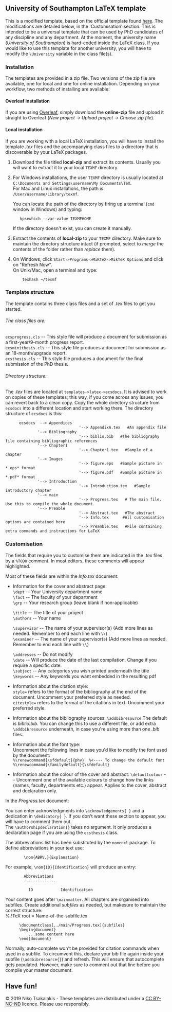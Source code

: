 ## University of Southampton LaTeX template ##


This is a modified template, based on the official template found [here](http://edshare.soton.ac.uk/19374/ "LaTeX Thesis template").
The modifications are detailed below, in the 'Customisation' section.
This is intended to be a universal template that can be used by PhD candidates of any discipline and any department.
At the moment, the university name (*University of Southampton*) is hard-coded inside the LaTeX class.
If you would like to use this template for another university, you will have to modify the `\University` variable in the class file(s).

### Installation ###
The templates are provided in a zip file. 
Two versions of the zip file are available, one for local and one for online installation.
Depending on your workflow, two methods of installing are available:

#### Overleaf installation ####
If you are using [Overleaf](https://www.overleaf.com/ "Overleaf"), simply download the **online-zip** file and upload it straight to Overleaf
(*New project -> Upload project -> Choose zip file*).

#### Local installation ####
If you are working with a local LaTeX installation, you will have to install the template *.tex* files and the accompanying class files
to a directory that is discoverable by your LaTeX packages.     

1. Download the file titled **local-zip** and extract its contents. Usually you will want to extract it to your local `TEXMF` directory.   

2. For Windows installations, the user `TEXMF` directory is usually located at `C:\Documents and Settings\username\My Documents\TeX`.    
For Mac and Linux installations, the path is `/User/username/Library/texmf`.   
     
    You can locate the path of the directory by firing up a terminal (`cmd` window in Windows) and typing:  


          kpsewhich --var-value TEXMFHOME
   


    If the directory doesn't exist, you can create it manually.   

3. Extract the contents of **local-zip** to your `TEXMF` directory. Make sure to maintain the directory structure intact
(if prompted, select to *merge* the contents of the folder rather than *replace* them).   

4. On Windows, click `Start->Programs->MiKTeX->MikTeX Options` and click on "Refresh Now".   
    On Unix/Mac, open a terminal and type:   
    
           texhash ~/texmf   


### Template structure ###
The template contains three class files and a set of *.tex* files to get you started.   

###### The class files are:   

`ecsprogress.cls` -- This style file will produce a document for submission as a first-year/9-month progress report.   
`ecsminithesis.cls` -- This style file produces a document for submission as an 18-month/upgrade report.   
`ecsthesis.cls` -- This style file produces a document for the final submission of the PhD thesis.   



###### Directory structure:
The *.tex* files are located at `templates->latex->ecsdocs`. It is advised to work on copies of these templates;
this way, if you come across any issues, you can revert back to a clean copy. Copy the whole directory structure from
`ecsdocs` into a different location and start working there. The directory structure of `ecsdocs` is this:   

          ecsdocs  --> Appendices   
                                    '--> AppendixA.tex   #An appendix file
                  '--> Bibliography 
                                    '--> biblio.bib   #The bibliography file containing bibliographic references
                  '--> Chapter1 
                                    '--> Chapter1.tex   #Sample of a chapter
                  '--> Images 
                                    '--> figure.eps   #Sample picture in *.eps* format
                                    '--> figure.pdf   #Sample picture in *.pdf* format
                  '--> Introduction 
                                    '--> Introduction.tex   #Sample introductory chapter
                  '--> main 
                                    '--> Progress.tex   # The main file. Use this to compile the whole document.
                  '--> Preable 
                                    '--> Abstract.tex   #The abstract
                                    '--> Info.tex      #All customisation options are contained here
                                    '--> Preamble.tex   #File containing extra commands and instructions for LaTeX   
 


### Customisation ###
The fields that require you to customise them are indicated in the *.tex* files by a `%TODO` comment. In most editors, these
comments will appear highlighted.   


Most of these fields are within the *Info.tex* document:   

- Information for the cover and abstract page:   
    `\dept` -- Your University department name   
    `\fact` -- The faculty of your department   
    `\grp` -- Your research group (leave blank if non-applicable)   
   
    `\title` -- The title of your project   
    `\authors` -- Your name   
    
    `\supervisor` -- The name of your supervisor(s) (Add more lines as needed. Remember to end each line with `\\`)   
    `\examiner` -- The name of your supervisor(s) (Add more lines as needed. Remember to end each line with `\\`)   

     `\addresses` -- Do not modify   
     `\date` -- Will produce the date of the last compilation. Change if you require a specific date.   
     `\subject` -- Any categories you wish printed underneath the title   
     `\keywords` -- Any keywords you want embedded in the resulting pdf   

- Information about the citation style:   
    `style=` refers to the format of the bibliography at the end of the document. Uncomment your preferred style as needed.   
    `citestyle=` refers to the format of the citations in text. Uncomment your preferred style.   

- Information about the bibliography sources:
    `\addbibresource` The default is *biblio.bib*. You can change this to use a different file, or add extra `\addbibresource`
    underneath, in case you're using more than one *.bib* files.   
    
- Information about the font type:   
    Uncomment the following lines in case you'd like to modify the font used by the document:   
    `%\renewcommand{\sfdefault}{phv}  %<---- To change the default font`   
    `%\renewcommand{\familydefault}{\sfdefault}`    

- Information about the colour of the cover and abstract:
    `\defaultcolour` -- Uncomment one of the available colours to change how the links (names, faculty, departments etc.) appear.
    Applies to the cover, abstract and declaration only.   
    

In the *Progress.tex* document:   

You can enter acknowledgments into `\acknowledgements{ }` and a dedication in `\dedicatory{ }`. If you don't want these
section to appear, you will have to comment them out.   
The `\authorshipdeclaration{}` takes no argument. It only produces a declaration page if you are using the `ecsthesis` class.   

The abbreviations list has been substituted by the `nomencl` package. To define abbreviations in your text use:   

            \nom{ABRV.}{Explanation}   
          
For example, `\nom{ID}{Identification}` will produce an entry:    

            Abbreviations   
            --------------
            
              ID            Identification    


Your content goes after `\mainmatter`. 
All chapters are organised into subfiles.
Create additional *subfiles* as needed,
but makesure to maintain the correct structure:   
          % !TeX root = Name-of-the-subfile.tex
          
          \documentclass[../main/Progress.tex]{subfiles}
          \begin{document}
              ...some content here
          \end{document}   
          
 Normally, auto-complete won't be provided for citation commands when used in a subfile. 
 To circumvent this, declare your *bib* file again inside your subfile (`\addbibresource{}`) and refresh.
 This will ensure that autocomplete gets populated.
 However, make sure to comment out that line before you compile your master document.   
 
 
    
    
    
    
 ## Have fun! ##
 &copy; 2019 Niko Tsakalakis - These templates are distributed under a [CC BY-NC-ND](https://creativecommons.org/licenses/by-nc-nd/2.0/uk/) licence.
 Please use responsibly. 




